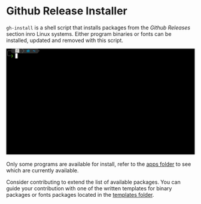 # Github Release Installer

`gh-install` is a shell script that installs packages from the *Github Releases* section inro Linux systems. Either program binaries or fonts can be installed, updated and removed with this script.

![gh-install](gh-install.gif)

Only some programs are available for install, refer to the [apps folder](./apps) to see which are currently available.

Consider contributing to extend the list of available packages. You can guide your contribution with one of the written templates for binary packages or fonts packages located in the [templates folder](./templates).
